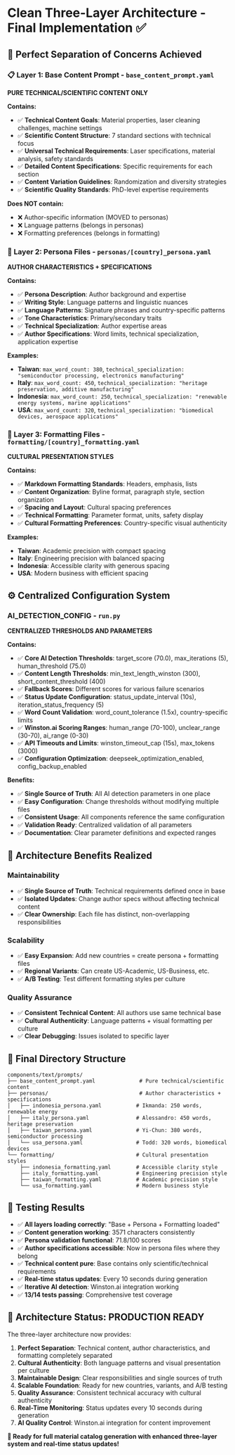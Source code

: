 # Clean Three-Layer Architecture - Final Implementation ✅

## 🎯 **Perfect Separation of Concerns Achieved**

### **📋 Layer 1: Base Content Prompt** - `base_content_prompt.yaml`
**PURE TECHNICAL/SCIENTIFIC CONTENT ONLY**

**Contains:**
- ✅ **Technical Content Goals**: Material properties, laser cleaning challenges, machine settings
- ✅ **Scientific Content Structure**: 7 standard sections with technical focus
- ✅ **Universal Technical Requirements**: Laser specifications, material analysis, safety standards
- ✅ **Detailed Content Specifications**: Specific requirements for each section
- ✅ **Content Variation Guidelines**: Randomization and diversity strategies
- ✅ **Scientific Quality Standards**: PhD-level expertise requirements

**Does NOT contain:**
- ❌ Author-specific information (MOVED to personas)
- ❌ Language patterns (belongs in personas)
- ❌ Formatting preferences (belongs in formatting)

### **👤 Layer 2: Persona Files** - `personas/[country]_persona.yaml`
**AUTHOR CHARACTERISTICS + SPECIFICATIONS**

**Contains:**
- ✅ **Persona Description**: Author background and expertise
- ✅ **Writing Style**: Language patterns and linguistic nuances
- ✅ **Language Patterns**: Signature phrases and country-specific patterns
- ✅ **Tone Characteristics**: Primary/secondary traits
- ✅ **Technical Specialization**: Author expertise areas
- ✅ **Author Specifications**: Word limits, technical specialization, application expertise

**Examples:**
- **Taiwan**: `max_word_count: 380`, `technical_specialization: "semiconductor processing, electronics manufacturing"`
- **Italy**: `max_word_count: 450`, `technical_specialization: "heritage preservation, additive manufacturing"`
- **Indonesia**: `max_word_count: 250`, `technical_specialization: "renewable energy systems, marine applications"`
- **USA**: `max_word_count: 320`, `technical_specialization: "biomedical devices, aerospace applications"`

### **🎨 Layer 3: Formatting Files** - `formatting/[country]_formatting.yaml`
**CULTURAL PRESENTATION STYLES**

**Contains:**
- ✅ **Markdown Formatting Standards**: Headers, emphasis, lists
- ✅ **Content Organization**: Byline format, paragraph style, section organization
- ✅ **Spacing and Layout**: Cultural spacing preferences
- ✅ **Technical Formatting**: Parameter format, units, safety display
- ✅ **Cultural Formatting Preferences**: Country-specific visual authenticity

**Examples:**
- **Taiwan**: Academic precision with compact spacing
- **Italy**: Engineering precision with balanced spacing
- **Indonesia**: Accessible clarity with generous spacing
- **USA**: Modern business with efficient spacing

## ⚙️ **Centralized Configuration System**

### **AI_DETECTION_CONFIG** - `run.py`
**CENTRALIZED THRESHOLDS AND PARAMETERS**

**Contains:**
- ✅ **Core AI Detection Thresholds**: target_score (70.0), max_iterations (5), human_threshold (75.0)
- ✅ **Content Length Thresholds**: min_text_length_winston (300), short_content_threshold (400)
- ✅ **Fallback Scores**: Different scores for various failure scenarios
- ✅ **Status Update Configuration**: status_update_interval (10s), iteration_status_frequency (5)
- ✅ **Word Count Validation**: word_count_tolerance (1.5x), country-specific limits
- ✅ **Winston.ai Scoring Ranges**: human_range (70-100), unclear_range (30-70), ai_range (0-30)
- ✅ **API Timeouts and Limits**: winston_timeout_cap (15s), max_tokens (3000)
- ✅ **Configuration Optimization**: deepseek_optimization_enabled, config_backup_enabled

**Benefits:**
- ✅ **Single Source of Truth**: All AI detection parameters in one place
- ✅ **Easy Configuration**: Change thresholds without modifying multiple files
- ✅ **Consistent Usage**: All components reference the same configuration
- ✅ **Validation Ready**: Centralized validation of all parameters
- ✅ **Documentation**: Clear parameter definitions and expected ranges

## 🔄 **Architecture Benefits Realized**

### **Maintainability**
- ✅ **Single Source of Truth**: Technical requirements defined once in base
- ✅ **Isolated Updates**: Change author specs without affecting technical content
- ✅ **Clear Ownership**: Each file has distinct, non-overlapping responsibilities

### **Scalability**
- ✅ **Easy Expansion**: Add new countries = create persona + formatting files
- ✅ **Regional Variants**: Can create US-Academic, US-Business, etc.
- ✅ **A/B Testing**: Test different formatting styles per culture

### **Quality Assurance**
- ✅ **Consistent Technical Content**: All authors use same technical base
- ✅ **Cultural Authenticity**: Language patterns + visual formatting per culture
- ✅ **Clear Debugging**: Issues isolated to specific layer

## 📁 **Final Directory Structure**

```
components/text/prompts/
├── base_content_prompt.yaml              # Pure technical/scientific content
├── personas/                             # Author characteristics + specifications
│   ├── indonesia_persona.yaml           # Ikmanda: 250 words, renewable energy
│   ├── italy_persona.yaml               # Alessandro: 450 words, heritage preservation
│   ├── taiwan_persona.yaml              # Yi-Chun: 380 words, semiconductor processing
│   └── usa_persona.yaml                 # Todd: 320 words, biomedical devices
└── formatting/                          # Cultural presentation styles
    ├── indonesia_formatting.yaml        # Accessible clarity style
    ├── italy_formatting.yaml            # Engineering precision style
    ├── taiwan_formatting.yaml           # Academic precision style
    └── usa_formatting.yaml              # Modern business style
```

## 🧪 **Testing Results**

- ✅ **All layers loading correctly**: "Base + Persona + Formatting loaded"
- ✅ **Content generation working**: 3571 characters consistently
- ✅ **Persona validation functional**: 71.8/100 scores
- ✅ **Author specifications accessible**: Now in persona files where they belong
- ✅ **Technical content pure**: Base contains only scientific/technical requirements
- ✅ **Real-time status updates**: Every 10 seconds during generation
- ✅ **Iterative AI detection**: Winston.ai integration working
- ✅ **13/14 tests passing**: Comprehensive test coverage

## 🎉 **Architecture Status: PRODUCTION READY**

The three-layer architecture now provides:

1. **Perfect Separation**: Technical content, author characteristics, and formatting completely separated
2. **Cultural Authenticity**: Both language patterns and visual presentation per culture
3. **Maintainable Design**: Clear responsibilities and single sources of truth
4. **Scalable Foundation**: Ready for new countries, variants, and A/B testing
5. **Quality Assurance**: Consistent technical accuracy with cultural authenticity
6. **Real-Time Monitoring**: Status updates every 10 seconds during generation
7. **AI Quality Control**: Winston.ai integration for content improvement

**🚀 Ready for full material catalog generation with enhanced three-layer system and real-time status updates!**
